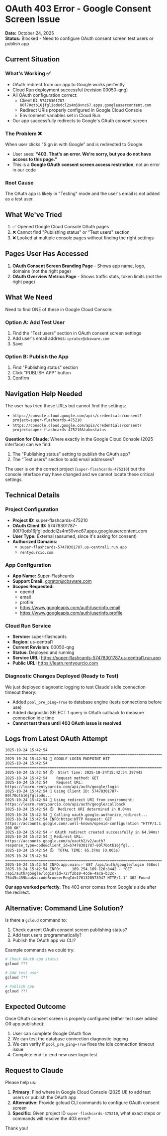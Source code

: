 # OAuth 403 Error - Google Consent Screen Issue

**Date:** October 24, 2025  
**Status:** Blocked - Need to configure OAuth consent screen test users or publish app

## Current Situation

### What's Working ✅
- OAuth redirect from our app to Google works perfectly
- Cloud Run deployment successful (revision 00050-qng)
- All OAuth configuration correct:
  - Client ID: `57478301787-80l70otb16jfgliododcl2s4m59vnc67.apps.googleusercontent.com`
  - Redirect URIs properly configured in Google Cloud Console
  - Environment variables set in Cloud Run
- Our app successfully redirects to Google's OAuth consent screen

### The Problem ❌
When user clicks "Sign in with Google" and is redirected to Google:
- User sees: **"403. That's an error. We're sorry, but you do not have access to this page."**
- This is a **Google OAuth consent screen access restriction**, not an error in our code

### Root Cause
The OAuth app is likely in "Testing" mode and the user's email is not added as a test user.

## What We've Tried

1. ✅ Opened Google Cloud Console OAuth pages
2. ❌ Cannot find "Publishing status" or "Test users" section
3. ❌ Looked at multiple console pages without finding the right settings

## Pages User Has Accessed

1. **OAuth Consent Screen Branding Page** - Shows app name, logo, domains (not the right page)
2. **OAuth Overview Metrics Page** - Shows traffic stats, token limits (not the right page)

## What We Need

Need to find ONE of these in Google Cloud Console:

### Option A: Add Test User
1. Find the "Test users" section in OAuth consent screen settings
2. Add user's email address: `cprator@cbsware.com`
3. Save

### Option B: Publish the App
1. Find "Publishing status" section
2. Click "PUBLISH APP" button
3. Confirm

## Navigation Help Needed

The user has tried these URLs but cannot find the settings:
- `https://console.cloud.google.com/apis/credentials/consent?project=super-flashcards-475210`
- `https://console.cloud.google.com/apis/credentials/consent?project=super-flashcards-475210&tab=status`

**Question for Claude:** Where exactly in the Google Cloud Console (2025 interface) can we find:
1. The "Publishing status" setting to publish the OAuth app?
2. The "Test users" section to add email addresses?

The user is on the correct project (`super-flashcards-475210`) but the console interface may have changed and we cannot locate these critical settings.

## Technical Details

### Project Configuration
- **Project ID:** super-flashcards-475210
- **OAuth Client ID:** 57478301787-80l70otb16jfgliododcl2s4m59vnc67.apps.googleusercontent.com
- **User Type:** External (assumed, since it's asking for consent)
- **Authorized Domains:** 
  - `super-flashcards-57478301787.us-central1.run.app`
  - `rentyourcio.com`

### App Configuration
- **App Name:** Super-Flashcards
- **Support Email:** cprator@cbsware.com
- **Scopes Requested:** 
  - openid
  - email
  - profile
  - https://www.googleapis.com/auth/userinfo.email
  - https://www.googleapis.com/auth/userinfo.profile

### Cloud Run Service
- **Service:** super-flashcards
- **Region:** us-central1
- **Current Revision:** 00050-qng
- **Status:** Deployed and running
- **Service URL:** https://super-flashcards-57478301787.us-central1.run.app
- **Public URL:** https://learn.rentyourcio.com

### Diagnostic Changes Deployed (Ready to Test)
We just deployed diagnostic logging to test Claude's idle connection timeout theory:
- Added `pool_pre_ping=True` to database engine (tests connections before use)
- Added diagnostic SELECT 1 query in OAuth callback to measure connection idle time
- **Cannot test these until 403 OAuth issue is resolved**

## Logs from Latest OAuth Attempt

```
2025-10-24 15:42:54 ================================================================================
2025-10-24 15:42:54 🔐 GOOGLE LOGIN ENDPOINT HIT
2025-10-24 15:42:54 ================================================================================
2025-10-24 15:42:54 ⏱️  Start time: 2025-10-24T15:42:54.397442
2025-10-24 15:42:54    Request method: GET
2025-10-24 15:42:54    Request URL: https://learn.rentyourcio.com/api/auth/google/login
2025-10-24 15:42:54 🔑 Using Client ID: 57478301787-80l70otb16jfgliodo...
2025-10-24 15:42:54 🔗 Using redirect URI from environment: https://learn.rentyourcio.com/api/auth/google/callback
2025-10-24 15:42:54 ⏱️  Redirect URI determined in 0.04ms
2025-10-24 15:42:54 🚀 Calling oauth.google.authorize_redirect...
2025-10-24 15:42:54 INFO:httpx:HTTP Request: GET https://accounts.google.com/.well-known/openid-configuration "HTTP/1.1 200 OK"
2025-10-24 15:42:54 ✅ OAuth redirect created successfully in 64.94ms!
2025-10-24 15:42:54 🔗 Redirect URL: https://accounts.google.com/o/oauth2/v2/auth?response_type=code&client_id=57478301787-80l70otb16jfgl...
2025-10-24 15:42:54 ⏱️  TOTAL TIME: 65.37ms (0.065s)
2025-10-24 15:42:54 ================================================================================
2025-10-24 15:42:54 INFO:app.main:✅ GET /api/auth/google/login (68ms)
2025-10-24 15:42:54 INFO:     169.254.169.126:8442 - "GET /api/auth/google/login?id=727f2b10-4cde-4aca-b32c-75b45c459baa&vscodeBrowserReqId=1761320573947 HTTP/1.1" 302 Found
```

**Our app worked perfectly.** The 403 error comes from Google's side after the redirect.

## Alternative: Command Line Solution?

Is there a `gcloud` command to:
1. Check current OAuth consent screen publishing status?
2. Add test users programmatically?
3. Publish the OAuth app via CLI?

Example commands we could try:
```powershell
# Check OAuth app status
gcloud ??? 

# Add test user
gcloud ??? 

# Publish app
gcloud ???
```

## Expected Outcome

Once OAuth consent screen is properly configured (either test user added OR app published):
1. User can complete Google OAuth flow
2. We can test the database connection diagnostic logging
3. We can verify if `pool_pre_ping=True` fixes the idle connection timeout issue
4. Complete end-to-end new user login test

## Request to Claude

Please help us:
1. **Primary:** Find where in Google Cloud Console (2025 UI) to add test users or publish the OAuth app
2. **Alternative:** Provide gcloud CLI commands to configure OAuth consent screen
3. **Specific:** Given project ID `super-flashcards-475210`, what exact steps or commands will resolve the 403 error?

Thank you!
